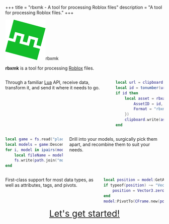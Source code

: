 +++
title = "rbxmk - A tool for processing Roblox files"
description = "A tool for processing Roblox files."
+++

<div class="columns is-centered">
<div class="column is-narrow">
<div class="columns is-centered">
<div class="column is-narrow">
<div class="logo"><img src="images/logoTouch.png" alt="rbxmk logo"/><span>rbxmk</span></div>
</div>
</div>
<div class="columns is-centered">
<div class="column is-narrow">

**rbxmk** is a tool for processing [Roblox][roblox] files.

</div>
</div>
</div>
</div>
<!-- <hr> -->
<div class="columns is-vcentered is-centered">
<div class="column is-half">

Through a familiar [Lua][lua] API, receive data, transform it, and send it where
it needs to go.

</div>
<div class="column is-half">

```lua
local url = clipboard.read("txt")
local id = tonumber(url:match("%d+"))
if id then
	local asset = rbxassetid.read({
		AssetID = id,
		Format = "rbxm",
	})
	clipboard.write(asset, "rbxm")
end
```

</div>
</div>
<!-- <hr> -->
<div class="columns is-vcentered is-centered">
<div class="column is-half" style="order:2">

Drill into your models, surgically pick them apart, and recombine them to suit
your needs.

</div>
<div class="column is-half" style="order:1">

```lua
local game = fs.read("place.rbxl")
local models = game:Descend("Workspace", "Models")
for i, model in ipairs(models:GetChildren()) do
	local fileName = model.Name .. ".rbxm"
	fs.write(path.join("models", fileName))
end
```

</div>
</div>
<!-- <hr> -->
<div class="columns is-vcentered is-centered">
<div class="column is-half">

First-class support for most data types, as well as attributes, tags, and
pivots.

</div>
<div class="column is-half">

```lua
local position = model:GetAttribute("Position")
if typeof(position) ~= "Vector3" then
	position = Vector3.zero
end
model:PivotTo(CFrame.new(position))
```

</div>
</div>
<!-- <hr> -->
<div class="columns is-centered">
<div class="column .container" style="text-align:center">
<a href="quickstart" style="font-size:2em">Let's get started!</a>
</div>
</div>

[roblox]: https://corp.roblox.com
[lua]: https://lua.org
